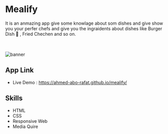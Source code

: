 # Mealify
It is an anmazing app give some knowlage about som dishes and give show you your perfer chefs and give you the ingraidents about dishes like Burger Dish 🍔 , Fried Chechen and so on.

<br>
<br>
<a href="https://ahmed-abo-rafat.github.io/mealify/" target="_blank">
  <img
  src="https://i.ibb.co/FHT0Q2W/Capture.png"
  alt="banner"
  title="Mealify"
  style="display: inline-block; margin: 0 auto; max-width: 300px"
  />
</a>

<br>

## App Link
 - Live Demo : https://ahmed-abo-rafat.github.io/mealify/
## Skills
- HTML
- CSS
- Responsive Web
- Media Quire

  

